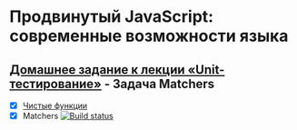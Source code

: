 # Продвинутый JavaScript: современные возможности языка
## [Домашнее задание к лекции «Unit-тестирование»](https://github.com/TomSG03/ajs-homeworks/tree/master/test-ci) - Задача Matchers
- [x] [Чистые функции](https://github.com/TomSG03/pure-functions)
- [x] Matchers
[![Build status](https://ci.appveyor.com/api/projects/status/bbg6e8o4rtda5844/branch/master?svg=true)](https://ci.appveyor.com/project/TomSG03/matchers/branch/master)

